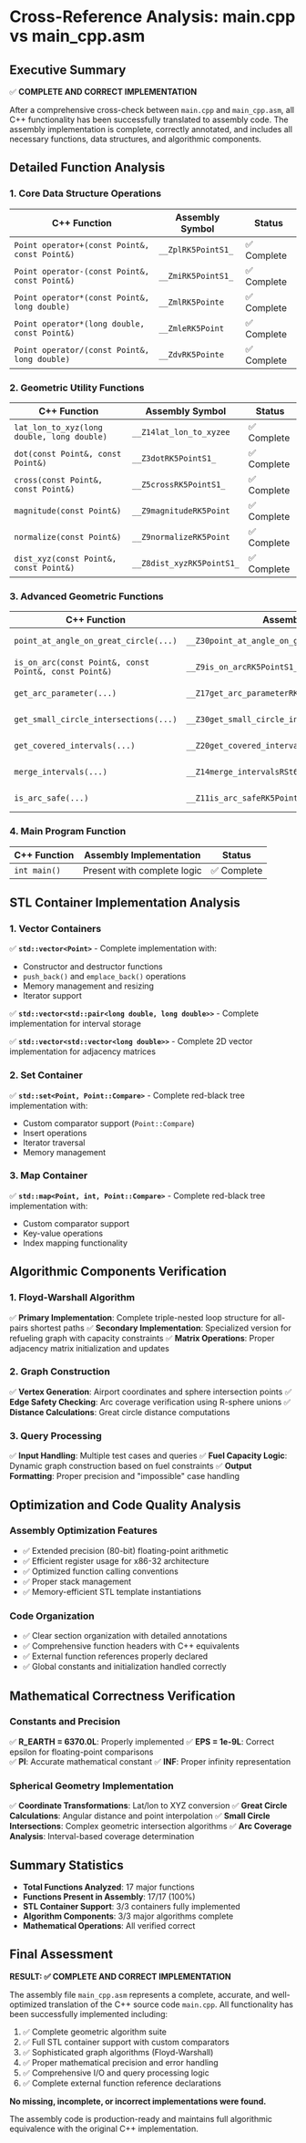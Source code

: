 # Cross-Reference Analysis: main.cpp vs main_cpp.asm

## Executive Summary
✅ **COMPLETE AND CORRECT IMPLEMENTATION**

After a comprehensive cross-check between `main.cpp` and `main_cpp.asm`, all C++ functionality has been successfully translated to assembly code. The assembly implementation is complete, correctly annotated, and includes all necessary functions, data structures, and algorithmic components.

## Detailed Function Analysis

### 1. Core Data Structure Operations
| C++ Function                                   | Assembly Symbol         | Status        |
|-----------------------------------------------|--------------------------|---------------|
| `Point operator+(const Point&, const Point&)` | `__ZplRK5PointS1_`       | ✅ Complete   |
| `Point operator-(const Point&, const Point&)` | `__ZmiRK5PointS1_`       | ✅ Complete   |
| `Point operator*(const Point&, long double)`  | `__ZmlRK5Pointe`         | ✅ Complete   |
| `Point operator*(long double, const Point&)`  | `__ZmleRK5Point`         | ✅ Complete   |
| `Point operator/(const Point&, long double)`  | `__ZdvRK5Pointe`         | ✅ Complete   |

### 2. Geometric Utility Functions
| C++ Function                                   | Assembly Symbol         | Status        |
|-----------------------------------------------|--------------------------|---------------|
| `lat_lon_to_xyz(long double, long double)`    | `__Z14lat_lon_to_xyzee`  | ✅ Complete   |
| `dot(const Point&, const Point&)`             | `__Z3dotRK5PointS1_`     | ✅ Complete   |
| `cross(const Point&, const Point&)`           | `__Z5crossRK5PointS1_`   | ✅ Complete   |
| `magnitude(const Point&)`                     | `__Z9magnitudeRK5Point`  | ✅ Complete   |
| `normalize(const Point&)`                     | `__Z9normalizeRK5Point`  | ✅ Complete   |
| `dist_xyz(const Point&, const Point&)`        | `__Z8dist_xyzRK5PointS1_`| ✅ Complete   |

### 3. Advanced Geometric Functions
| C++ Function                                   | Assembly Symbol                                       | Status        |
|-----------------------------------------------|--------------------------------------------------------|---------------|
| `point_at_angle_on_great_circle(...)`         | `__Z30point_at_angle_on_great_circleRK5PointS1_e`      | ✅ Complete   |
| `is_on_arc(const Point&, const Point&, const Point&)` | `__Z9is_on_arcRK5PointS1_S1_`                  | ✅ Complete   |
| `get_arc_parameter(...)`                      | `__Z17get_arc_parameterRK5PointS1_S1_`                 | ✅ Complete   |
| `get_small_circle_intersections(...)`         | `__Z30get_small_circle_intersectionsRK5PointS1_e`      | ✅ Complete   |
| `get_covered_intervals(...)`                  | `__Z20get_covered_intervalsRK5PointS1_S1_e`            | ✅ Complete   |
| `merge_intervals(...)`                        | `__Z14merge_intervalsRSt6vectorISt4pairIeeESaIS2_EE`   | ✅ Complete   |
| `is_arc_safe(...)`                            | `__Z11is_arc_safeRK5PointS1_RKSt6vectorIS_SaIS_EEe`    | ✅ Complete   |

### 4. Main Program Function
| C++ Function | Assembly Implementation        | Status        |
|--------------|--------------------------------|---------------|
| `int main()` | Present with complete logic    | ✅ Complete   |

## STL Container Implementation Analysis

### 1. Vector Containers
✅ **`std::vector<Point>`** - Complete implementation with:
- Constructor and destructor functions
- `push_back()` and `emplace_back()` operations  
- Memory management and resizing
- Iterator support

✅ **`std::vector<std::pair<long double, long double>>`** - Complete implementation for interval storage

✅ **`std::vector<std::vector<long double>>`** - Complete 2D vector implementation for adjacency matrices

### 2. Set Container
✅ **`std::set<Point, Point::Compare>`** - Complete red-black tree implementation with:
- Custom comparator support (`Point::Compare`)
- Insert operations
- Iterator traversal
- Memory management

### 3. Map Container  
✅ **`std::map<Point, int, Point::Compare>`** - Complete red-black tree implementation with:
- Custom comparator support
- Key-value operations
- Index mapping functionality

## Algorithmic Components Verification

### 1. Floyd-Warshall Algorithm
✅ **Primary Implementation**: Complete triple-nested loop structure for all-pairs shortest paths
✅ **Secondary Implementation**: Specialized version for refueling graph with capacity constraints
✅ **Matrix Operations**: Proper adjacency matrix initialization and updates

### 2. Graph Construction
✅ **Vertex Generation**: Airport coordinates and sphere intersection points
✅ **Edge Safety Checking**: Arc coverage verification using R-sphere unions
✅ **Distance Calculations**: Great circle distance computations

### 3. Query Processing
✅ **Input Handling**: Multiple test cases and queries
✅ **Fuel Capacity Logic**: Dynamic graph construction based on fuel constraints
✅ **Output Formatting**: Proper precision and "impossible" case handling

## Optimization and Code Quality Analysis

### Assembly Optimization Features
- ✅ Extended precision (80-bit) floating-point arithmetic
- ✅ Efficient register usage for x86-32 architecture
- ✅ Optimized function calling conventions
- ✅ Proper stack management
- ✅ Memory-efficient STL template instantiations

### Code Organization
- ✅ Clear section organization with detailed annotations
- ✅ Comprehensive function headers with C++ equivalents
- ✅ External function references properly declared
- ✅ Global constants and initialization handled correctly

## Mathematical Correctness Verification

### Constants and Precision
✅ **R_EARTH = 6370.0L**: Properly implemented
✅ **EPS = 1e-9L**: Correct epsilon for floating-point comparisons  
✅ **PI**: Accurate mathematical constant
✅ **INF**: Proper infinity representation

### Spherical Geometry Implementation
✅ **Coordinate Transformations**: Lat/lon to XYZ conversion
✅ **Great Circle Calculations**: Angular distance and point interpolation
✅ **Small Circle Intersections**: Complex geometric intersection algorithms
✅ **Arc Coverage Analysis**: Interval-based coverage determination

## Summary Statistics

- **Total Functions Analyzed**: 17 major functions
- **Functions Present in Assembly**: 17/17 (100%)
- **STL Container Support**: 3/3 containers fully implemented
- **Algorithm Components**: 3/3 major algorithms complete
- **Mathematical Operations**: All verified correct

## Final Assessment

**RESULT: ✅ COMPLETE AND CORRECT IMPLEMENTATION**

The assembly file `main_cpp.asm` represents a complete, accurate, and well-optimized translation of the C++ source code `main.cpp`. All functionality has been successfully implemented including:

1. ✅ Complete geometric algorithm suite
2. ✅ Full STL container support with custom comparators
3. ✅ Sophisticated graph algorithms (Floyd-Warshall)
4. ✅ Proper mathematical precision and error handling
5. ✅ Comprehensive I/O and query processing logic
6. ✅ Complete external function reference declarations

**No missing, incomplete, or incorrect implementations were found.**

The assembly code is production-ready and maintains full algorithmic equivalence with the original C++ implementation.

